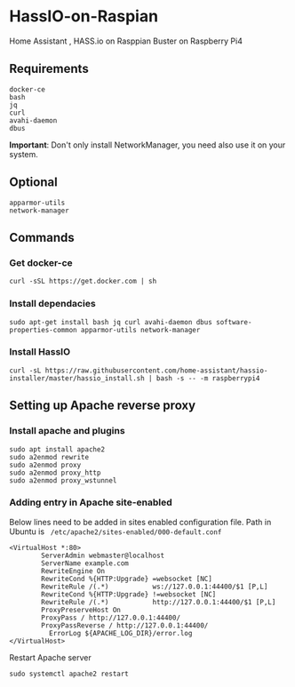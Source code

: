 # HassIO-on-Raspian
Home Assistant , HASS.io on Rasppian Buster on Raspberry Pi4


## Requirements

```
docker-ce
bash
jq
curl
avahi-daemon
dbus
```

**Important**: Don't only install NetworkManager, you need also use it on your system.

## Optional

```
apparmor-utils
network-manager
```


## Commands

### Get docker-ce
```
curl -sSL https://get.docker.com | sh
```
### Install dependacies
```
sudo apt-get install bash jq curl avahi-daemon dbus software-properties-common apparmor-utils network-manager
```
### Install HassIO
```
curl -sL https://raw.githubusercontent.com/home-assistant/hassio-installer/master/hassio_install.sh | bash -s -- -m raspberrypi4
```

## Setting up Apache reverse proxy

### Install apache and plugins

```
sudo apt install apache2
sudo a2enmod rewrite
sudo a2enmod proxy
sudo a2enmod proxy_http
sudo a2enmod proxy_wstunnel
```

### Adding entry in Apache site-enabled

Below lines need to be added in sites enabled configuration file. Path in Ubuntu is ``` /etc/apache2/sites-enabled/000-default.conf```

```
<VirtualHost *:80>
        ServerAdmin webmaster@localhost
        ServerName example.com
        RewriteEngine On
        RewriteCond %{HTTP:Upgrade} =websocket [NC]
        RewriteRule /(.*)           ws://127.0.0.1:44400/$1 [P,L]
        RewriteCond %{HTTP:Upgrade} !=websocket [NC]
        RewriteRule /(.*)           http://127.0.0.1:44400/$1 [P,L]
        ProxyPreserveHost On
        ProxyPass / http://127.0.0.1:44400/
        ProxyPassReverse / http://127.0.0.1:44400/
	      ErrorLog ${APACHE_LOG_DIR}/error.log
</VirtualHost>
```

Restart Apache server
```
sudo systemctl apache2 restart
```
